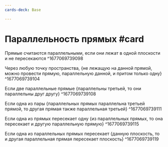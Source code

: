 ```yaml
---
cards-deck: Base

---
```


# Параллельность прямых #card 
Прямые считаются параллельными, если они лежат в одной плоскости и не пересекаются
^1677069739098

Через любую точку пространства, {не лежащую на данной прямой, можно провести прямую, параллельную данной, и притом только одну}
^1677069739104

Если две параллельные прямые {параллельны третьей, то они параллельны друг другу}
^1677069739108

Если одна из пары {параллельных прямых параллельна третьей прямой, то другая прямая также параллельная третьей}
^1677069739111

Если одна из прямых пересекает одну {из параллельных прямых, то она пересекает и другую параллельную прямую}
^1677069739115

Если одна из параллельных прямых пересекает {данную плоскость, то и другая параллельная прямая пересекает плоскость}
^1677069739119
